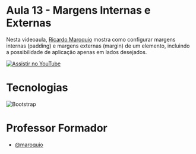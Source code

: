 
# Aula 13 - Margens Internas e Externas

Nesta videoaula, [Ricardo Maroquio](https://github.com/maroquio) mostra como configurar margens internas (padding) e margens externas (margin) de um elemento, incluindo a possibilidade de aplicação apenas em lados desejados.

[![Assistir no YouTube](https://img.youtube.com/vi/ME4Qjc_Prkk/maxresdefault.jpg)](https://youtu.be/ME4Qjc_Prkk)

# Tecnologias

![Bootstrap](https://img.shields.io/badge/Bootstrap-6d11ea?style=for-the-badge&logo=bootstrap&logoColor=white)


# Professor Formador

- [@maroquio](https://github.com/maroquio)